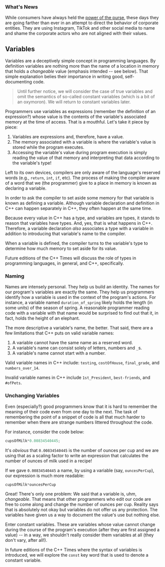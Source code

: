 ### What's News

While consumers have always held the [power of the purse](https://en.wikipedia.org/wiki/Power_of_the_purse), these days they are going farther than ever in an attempt to direct the behavior of corporate entities. They are using Instagram, TikTok and other social media to name and shame the corporate actors who are not aligned with their values.

## Variables

Variables are a deceptively simple concept in programming languages. By definition variables are nothing more than the name of a location in memory that holds a _changeable_ value (emphasis intended -- see below). That simple explanation belies their importance in writing good, self-documenting code.

> Until further notice, we will consider the case of true variables and omit the semantics of so-called constant variables (which is a bit of an oxymoron). We will return to constant variables later.

Programmers use variables as expressions (remember the definition of an expression?) whose value is the contents of the variable's associated memory at the time of access. That is a mouthful. Let's take it piece by piece:

1. Variables are expressions and, therefore, have a value.
2. The memory associated with a variable is where the variable's value is stored while the program executes.
3. Accessing the variable's value during program execution is simply reading the value of that memory and interpreting that data according to the variable's type!

Left to its own devices, compilers are only aware of the language's reserved words (e.g., `return`, `int`, `if`, etc). The process of making the compiler aware of a word that we (the programmer) give to a place in memory is known as declaring a variable. 

In order to ask the compiler to set aside some memory for that variable is known as defining a variable. Although variable declaration and definition in C++ can happen separately in C++, they often happen at the same time.

Because every value in C++ has a type, and variables are types, it stands to reason that variables have types. And, yes, that is what happens in C++. Therefore, a variable declaration _also_ associates a type with a variable in addition to introducing that variable's name to the compiler.

When a variable is defined, the compiler turns to the variable's type to determine how much memory to set aside for its value.

Future editions of the C++ Times will discuss the role of types in programming languages, in general, and C++, specifically.

### Naming

Names are intensely personal. They help us build an identity. The names for our program's variables are exactly the same. They help us programmers identify how a variable is used in the context of the program's actions. For instance, a variable named `duration_of_spring` likely holds the length (in some units) of the season of spring. A reasonable programmer reading code with a variable with that name would be surprised to find out that it, in fact, holds the height of an elephant.

The more descriptive a variable's name, the better. That said, there are a few limitations that C++ puts on valid variable names:

1. A variable cannot have the same name as a reserved word.
2. A variable's name can consist solely of letters, numbers and `_`s.
3. A variable's name cannot start with a number.

Valid variable names in C++ include: `testing`, `costOfHouse`, `final_grade`, and `numbers_over_14`.

Invalid variable names in C++ include `1st_President`, `best-friends`, and `#ofPets`.

### Unchanging Variables

Even (especially?) good programmers know that it is hard to remember the meaning of their code even from one day to the next. The task of remembering the point of a snippet of code is all that much harder to remember when there are strange numbers littered throughout the code. 

For instance, consider the code below:

```C++
cupsOfMilk*0.00834540445;
```

It's _obvious_ that `0.00834540445` is the number of ounces per cup and we are using that as a scaling factor to write an expression that calculates the number of ounces of milk used in a recipe!

If we gave `0.00834540445` a name, by using a variable (say, `ouncesPerCup`), our expression is much more readable:


```C++
cupsOfMilk*ouncesPerCup
```

Great! There's only one problem: We said that a variable is, uhm, _changeable_. That means that other programmers who edit our code are free to come along and change the number of ounces per cup. Reality says that is absolutely not okay but variables do not offer us any protection. The variables have given us a way to document the value's use but nothing else.

Enter constant variables. These are variables whose value cannot change during the course of the program's execution (after they are first assigned a value) -- in a way, we shouldn't really consider them variables at all (they don't vary, after all!). 

In future editions of the C++ Times where the syntax of variables is introduced, we will explore the `const` key word that is used to denote a constant variable.